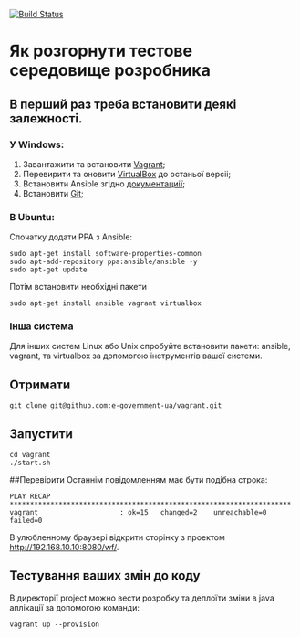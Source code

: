 [![Build Status](https://travis-ci.org/e-government-ua/vagrant.svg?branch=master)](https://travis-ci.org/e-government-ua/vagrant)
# Як розгорнути тестове середовище розробника

## В перший раз треба встановити деякі залежності.

### У Windows:
1. Завантажити та встановити [Vagrant](https://www.vagrantup.com/downloads.html);
2. Перевирити та оновити [VirtualBox](https://www.virtualbox.org/wiki/Downloads) до останьої версіі;
3. Встановити Ansible згідно [документациії](http://docs.ansible.com/intro_installation.html);
4. Встановити [Git](https://git-scm.com/download/win);

### В Ubuntu:
Спочатку додати PPA з Ansible:
```
sudo apt-get install software-properties-common
sudo apt-add-repository ppa:ansible/ansible -y
sudo apt-get update
```
Потім встановити необхідні пакети
```
sudo apt-get install ansible vagrant virtualbox
```
### Інша система
Для інших систем Linux або Unix спробуйте встановити пакети: ansible, vagrant, та virtualbox за допомогою інструментів вашої системи.

## Отримати
```
git clone git@github.com:e-government-ua/vagrant.git
```

## Запустити
```
cd vagrant 
./start.sh
```

##Перевірити
Останнім повідомленням має бути подібна строка:
```
PLAY RECAP *********************************************************************
vagrant                    : ok=15   changed=2    unreachable=0    failed=0
```
В улюбленному браузерi відкрити сторінку з проектом http://192.168.10.10:8080/wf/.

## Тестування ваших змін до коду
В директорії project можно вести розробку та деплоїти зміни в java аплікації за допомогою команди:
```
vagrant up --provision
```
